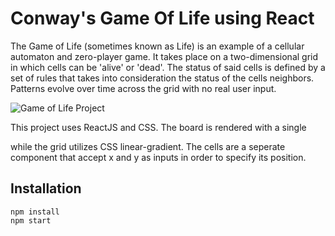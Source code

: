 # Conway's Game Of Life using React

The Game of Life (sometimes known as Life) is an example of a cellular automaton and zero-player game. It takes place on a two-dimensional grid in which cells can be 'alive' or 'dead'. The status of said cells is defined by a set of rules that takes into consideration the status of the cells neighbors. Patterns evolve over time across the grid with no real user input.

![Game of Life Project](https://media.giphy.com/media/8KXrAXGhBAOv1m1sU0/giphy.gif)

This project uses ReactJS and CSS. The board is rendered with a single <div> while the grid utilizes CSS linear-gradient.
The cells are a seperate component that accept x and y as inputs in order to specify its position.

## Installation

``` 
npm install
npm start
```

